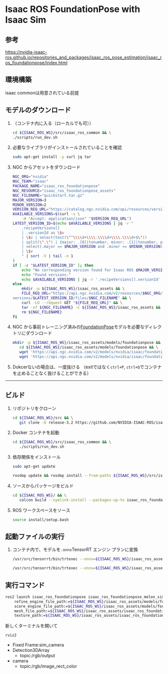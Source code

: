 # Isaac ROS FoundationPose with Isaac Sim

## 参考
https://nvidia-isaac-ros.github.io/repositories_and_packages/isaac_ros_pose_estimation/isaac_ros_foundationpose/index.html


## 環境構築

isaac commonは用意されている前提


## モデルのダウンロード

1. （コンテナ内に入る（ローカルでも可））
    
    ```bash
    cd ${ISAAC_ROS_WS}/src/isaac_ros_common && \
    ./scripts/run_dev.sh
    ```
    
2. 必要なライブラリがインストールされていることを確認
    
    ```bash
    sudo apt-get install -y curl jq tar
    ```
    
3. NGC からアセットをダウンロード
    
    ```bash
    NGC_ORG="nvidia"
    NGC_TEAM="isaac"
    PACKAGE_NAME="isaac_ros_foundationpose"
    NGC_RESOURCE="isaac_ros_foundationpose_assets"
    NGC_FILENAME="quickstart.tar.gz"
    MAJOR_VERSION=3
    MINOR_VERSION=2
    VERSION_REQ_URL="https://catalog.ngc.nvidia.com/api/resources/versions?orgName=$NGC_ORG&teamName=$NGC_TEAM&name=$NGC_RESOURCE&isPublic=true&pageNumber=0&pageSize=100&sortOrder=CREATED_DATE_DESC"
    AVAILABLE_VERSIONS=$(curl -s \
        -H "Accept: application/json" "$VERSION_REQ_URL")
    LATEST_VERSION_ID=$(echo $AVAILABLE_VERSIONS | jq -r "
        .recipeVersions[]
        | .versionId as \$v
        | \$v | select(test(\"^\\\\d+\\\\.\\\\d+\\\\.\\\\d+$\"))
        | split(\".\") | {major: .[0]|tonumber, minor: .[1]|tonumber, patch: .[2]|tonumber}
        | select(.major == $MAJOR_VERSION and .minor <= $MINOR_VERSION)
        | \$v
        " | sort -V | tail -n 1
    )
    if [ -z "$LATEST_VERSION_ID" ]; then
        echo "No corresponding version found for Isaac ROS $MAJOR_VERSION.$MINOR_VERSION"
        echo "Found versions:"
        echo $AVAILABLE_VERSIONS | jq -r '.recipeVersions[].versionId'
    else
        mkdir -p ${ISAAC_ROS_WS}/isaac_ros_assets && \
        FILE_REQ_URL="https://api.ngc.nvidia.com/v2/resources/$NGC_ORG/$NGC_TEAM/$NGC_RESOURCE/\
    versions/$LATEST_VERSION_ID/files/$NGC_FILENAME" && \
        curl -LO --request GET "${FILE_REQ_URL}" && \
        tar -xf ${NGC_FILENAME} -C ${ISAAC_ROS_WS}/isaac_ros_assets && \
        rm ${NGC_FILENAME}
    fi
    ```
    
4. NGC から事前トレーニング済みの[FoundationPose](https://catalog.ngc.nvidia.com/orgs/nvidia/teams/isaac/models/foundationpose)モデルを必要なディレクトリにダウンロード
    
    ```bash
    mkdir -p ${ISAAC_ROS_WS}/isaac_ros_assets/models/foundationpose && \
       cd ${ISAAC_ROS_WS}/isaac_ros_assets/models/foundationpose && \
       wget 'https://api.ngc.nvidia.com/v2/models/nvidia/isaac/foundationpose/versions/1.0.0_onnx/files/refine_model.onnx' -O refine_model.onnx && \
       wget 'https://api.ngc.nvidia.com/v2/models/nvidia/isaac/foundationpose/versions/1.0.0_onnx/files/score_model.onnx' -O score_model.onnx
    ```
    
5. Dokcerないの場合は、一度抜ける
（exitではなく`ctrl+P`, `ctrl+Q`でコンテナを止めることなく抜けることができる）

---

## ビルド

1. リポジトリをクローン
    
    ```bash
    cd ${ISAAC_ROS_WS}/src && \
       git clone -b release-3.2 https://github.com/NVIDIA-ISAAC-ROS/isaac_ros_pose_estimation.git isaac_ros_pose_estimation
    ```
    
2. Docker コンテナを起動
    
    ```bash
    cd ${ISAAC_ROS_WS}/src/isaac_ros_common && \
       ./scripts/run_dev.sh
    ```
    
3. 依存関係をインストール
    
    ```bash
    sudo apt-get update
    ```
    
    ```bash
    rosdep update && rosdep install --from-paths ${ISAAC_ROS_WS}/src/isaac_ros_pose_estimation/isaac_ros_foundationpose --ignore-src -y
    ```
    
4. ソースからパッケージをビルド
    
    ```bash
    cd ${ISAAC_ROS_WS}/ && \
       colcon build --symlink-install --packages-up-to isaac_ros_foundationpose --base-paths ${ISAAC_ROS_WS}/src/isaac_ros_pose_estimation/isaac_ros_foundationpose
    ```
    
5. ROS ワークスペースをソース
    
    ```bash
    source install/setup.bash
    ```

## 起動ファイルの実行

1. コンテナ内で、モデルを`.onnx`TensorRT エンジン プランに変換
    
    ```bash
    /usr/src/tensorrt/bin/trtexec --onnx=${ISAAC_ROS_WS}/isaac_ros_assets/models/foundationpose/refine_model.onnx --saveEngine=${ISAAC_ROS_WS}/isaac_ros_assets/models/foundationpose/refine_trt_engine.plan --minShapes=input1:1x160x160x6,input2:1x160x160x6 --optShapes=input1:1x160x160x6,input2:1x160x160x6 --maxShapes=input1:42x160x160x6,input2:42x160x160x6
    ```
    
    ```bash
    /usr/src/tensorrt/bin/trtexec --onnx=${ISAAC_ROS_WS}/isaac_ros_assets/models/foundationpose/score_model.onnx --saveEngine=${ISAAC_ROS_WS}/isaac_ros_assets/models/foundationpose/score_trt_engine.plan --minShapes=input1:1x160x160x6,input2:1x160x160x6 --optShapes=input1:1x160x160x6,input2:1x160x160x6 --maxShapes=input1:252x160x160x6,input2:252x160x160x6
    ```
    
## 実行コマンド

```bash
ros2 launch isaac_ros_foundationpose isaac_ros_foundationpose_melon_sim.launch.py  \
	refine_engine_file_path:=${ISAAC_ROS_WS}/isaac_ros_assets/models/foundationpose/refine_trt_engine.plan \
	score_engine_file_path:=${ISAAC_ROS_WS}/isaac_ros_assets/models/foundationpose/score_trt_engine.plan \
	mesh_file_path:=${ISAAC_ROS_WS}/isaac_ros_assets/isaac_ros_foundationpose/Mustard/textured_simple.obj \
	texture_path:=${ISAAC_ROS_WS}/isaac_ros_assets/isaac_ros_foundationpose/Mustard/texture_map.png
```

新しくターミナルを開いて

```bash
rviz2
```
- Fixed Frame:sim_camera
- Detection3DArray
  - topic:/rgb/output
- camera
  - topic:/rgb/image_rect_color